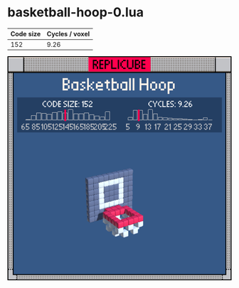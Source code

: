 # basketball-hoop-0.lua

| Code size | Cycles / voxel |
| --------- | -------------- |
| 152       | 9.26           |

![](basketball-hoop-0.png)
